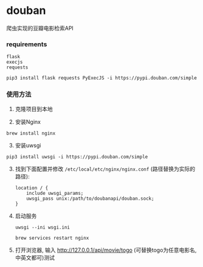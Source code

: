 # douban
爬虫实现的豆瓣电影检索API

### requirements
    flask
    execjs
    requests

`pip3 install flask requests PyExecJS -i https://pypi.douban.com/simple`

### 使用方法

1.   克隆项目到本地

2.   安装Nginx

    brew install nginx

3.   安装uwsgi

    pip3 install uwsgi -i https://pypi.douban.com/simple

3.   找到下面配置并修改 `/etc/local/etc/nginx/nginx.conf` (路径替换为实际的路径):

         location / {
             include uwsgi_params;
             uwsgi_pass unix:/path/to/doubanapi/douban.sock;
         }

4.  启动服务

    `uwsgi --ini wsgi.ini`

    `brew services restart nginx`

5.  打开浏览器, 输入 http://127.0.0.1/api/movie/togo (可替换togo为任意电影名, 中英文都可)测试

